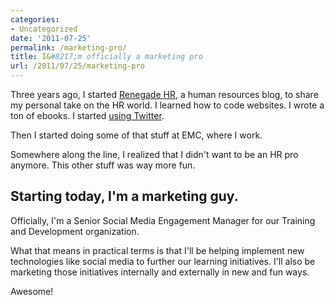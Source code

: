 ```yaml
---
categories:
- Uncategorized
date: '2011-07-25'
permalink: /marketing-pro/
title: I&#8217;m officially a marketing pro
url: /2011/07/25/marketing-pro
---
```


Three years ago, I started <a href="http://renegadehr.net/">Renegade HR</a>, a human resources blog, to share my personal take on the HR world. I learned how to code websites. I wrote a ton of ebooks. I started <a href="http://twitter.com/chrisferdinandi">using Twitter</a>.

Then I started doing some of that stuff at EMC, where I work.

Somewhere along the line, I realized that I didn't want to be an HR pro anymore. This other stuff was way more fun.

<h2>Starting today, I'm a marketing guy.</h2>

Officially, I'm a Senior Social Media Engagement Manager for our Training and Development organization.

What that means in practical terms is that I'll be helping implement new technologies like social media to further our learning initiatives. I'll also be marketing those initiatives internally and externally in new and fun ways.

Awesome!